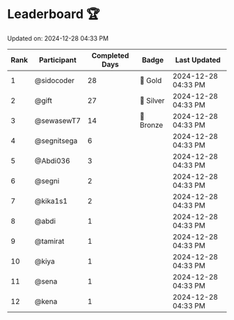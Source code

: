 # Leaderboard 🏆

Updated on: 2024-12-28 04:33 PM

| Rank | Participant       | Completed Days | Badge      | Last Updated         |
|------|-------------------|----------------|------------|----------------------|
| 1    | @sidocoder        | 28             | 🏅 Gold     | 2024-12-28 04:33 PM |
| 2    | @gift             | 27             | 🥈 Silver   | 2024-12-28 04:33 PM |
| 3    | @sewasewT7        | 14             | 🥉 Bronze   | 2024-12-28 04:33 PM |
| 4    | @segnitsega       | 6              |            | 2024-12-28 04:33 PM |
| 5    | @Abdi036          | 3              |            | 2024-12-28 04:33 PM |
| 6    | @segni            | 2              |            | 2024-12-28 04:33 PM |
| 7    | @kika1s1          | 2              |            | 2024-12-28 04:33 PM |
| 8    | @abdi             | 1              |            | 2024-12-28 04:33 PM |
| 9    | @tamirat          | 1              |            | 2024-12-28 04:33 PM |
| 10   | @kiya             | 1              |            | 2024-12-28 04:33 PM |
| 11   | @sena             | 1              |            | 2024-12-28 04:33 PM |
| 12   | @kena             | 1              |            | 2024-12-28 04:33 PM |
